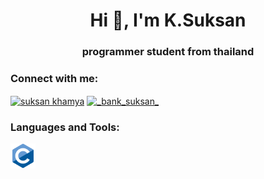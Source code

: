 <h1 align="center">Hi 👋, I'm K.Suksan</h1>
<h3 align="center">programmer student from thailand</h3>

<h3 align="left">Connect with me:</h3>
<p align="left">
<a href="https://fb.com/suksan khamya" target="blank"><img align="center" src="https://raw.githubusercontent.com/rahuldkjain/github-profile-readme-generator/master/src/images/icons/Social/facebook.svg" alt="suksan khamya" height="30" width="40" /></a>
<a href="https://instagram.com/_bank_suksan_" target="blank"><img align="center" src="https://raw.githubusercontent.com/rahuldkjain/github-profile-readme-generator/master/src/images/icons/Social/instagram.svg" alt="_bank_suksan_" height="30" width="40" /></a>
</p>

<h3 align="left">Languages and Tools:</h3>
<p align="left"> <a href="https://www.cprogramming.com/" target="_blank" rel="noreferrer"> <img src="https://raw.githubusercontent.com/devicons/devicon/master/icons/c/c-original.svg" alt="c" width="40" height="40"/> </a> </p>

